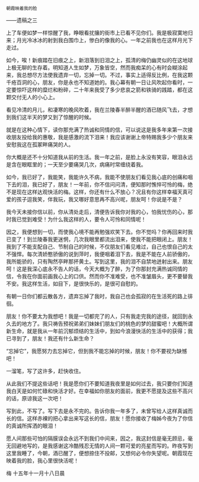     朝霞映着我的脸 

   ——遗稿之三

   上了车便如梦一样惊醒了我，睁眼看扰攘的街市上已看不见你们。我是极寂寞地归来；月光冷冰冰的射到我白围巾上，惨白的像我的心。一年之前我也在这样月光下走过。

   如今，唉！新痕踏在旧痕之上，新泪落到旧泪之上，孤清的梅仍幽灵似的在这地球上极无聊的生存着。明知道人生如梦，万象皆空，然而我痴呆的心有时会糊涂起来，我总想尽方法使我遗弃一切，忘掉一切。不过，事实上适得反比例，在我这颗千疮百洞的心，朋友，你是永也不知道她的。我心幕有朝一日让风吹起你看时，一定要惊吓这样的糜烂和粉碎，二十年来我受了多少悲哀之箭和铁骑的践踏，都在这颗交付无人的小心上。

   看见冷清的月儿，和凄寒的晚风吹着，我在兰陵春半醉半醒的酒已随风飞去，才想到我们这半天的梦又到了惊醒的时候。

   就是在这种心情下，读你那充满了热诚和同情的信，可以说这是我多年来第一次接收朋友投给我的惠敬，我是感激的流下泪来！我应该谢谢上帝特赐我多少个朋友来安慰我这在孤冢畔痛哭的人。

   你大概是还不十分知道我从前的生活。我一年之前，是脸上永没有笑容，眼泪永远是含在眼眶里的；一天至少要痛哭几次，病痛时常缠绕着我。

   如今，我已好了，我能笑，我能许久不病，我能不使朋友们看见我心底的创痛和咽下去的泪，我已好了，朋友！一年前，你不信问问清，便知那时憔悴可怜的梅，绝不是现在这样达观快活的梅。这样，你还有什么不放心？况且有你这样幸福天真可爱的孩子逗我笑，伴我玩，我又哪好意思再不高兴呢，朋友呵！你说是不是？

   我今天未接你信以前，你从清处走后，清便告诉我你对我的心，怕我忧伤的心，那时我已觉到难受！为什么我这样的人，要令人可怜和同情呢！

   因之，我便想到一切，而使我心境不能再勉强欢笑下去。你不觉吗？你再回来时我已变了！到兰陵春我更迷惘，几次我眼里都流出泪来，使我不能把眼闭上。朋友！我到了不能支配自己、节制自己的时候，不仅朋友们看见难过，自己也恨自己的太不强悍。每次清娇憨骄傲的说到萍时，我便咽着泪下去，我是不能在人前骄傲的，我所能骄的，只有陶然亭畔那抔黄土。写到这里，我的泪不自禁地迸射出来。朋友呵！这是我深心底永不告人的话，今天大概为了醉，为了你那封充满热诚同情的信，令我在你面前画我心上的口供。然而你不准难受，也不准皱眉头，更不要替我不安。我这样生活，如目下，是很快乐的，是很可自慰的。

   有朝一日你们都云散各方，遗弃忘掉了我时，我自己也会孤寂的在生活死的路上徘徊。

   朋友！你不要太为我想吧！我是一切都完了的人，只有我走完我的途径，就回到永久去的地方了。我只祷告预祝弟弟们妹妹们朋友们的桃色的梦的甜蜜吧！大概所谓新生命，就是我从一年前沉郁烦结的生活中，到如今浪漫快活的生活中的获得；我已寻到了，朋友！我还有什么新生命？

   “忘掉它”，我愿努力去忘掉它，但到我不能忘掉的时候，朋友！你不要视为缺憾吧！

   一溜笔，写了这许多，赶快收住。

   从此我们不提这些话吧！我是愿你们不要知道我夜里是如何过去，我只要你们知道我白天是如何忙碌和快活才好。在幸福如你朋友的面前，我更不愿提及这些不高兴的话，原谅我这一次吧！

   写到此，不写了。写下去是永不完的。告诉你我一年多了，未曾写给人这样真诚而长的信。这样赤裸的把心拿出来写这长的信，朋友！愿你接收了梅姊今夜为了你信的真诚所挥洒的眼泪！

   愿人间那些可怕的隔膜误会永远不到我们中间来，因之，我这封信是毫无顾忌，毫无回避地写的，是我感谢这冷酷残忍无情的人间一颗可爱的亮星而写的。昨夜写到这里我睡了，今朝，酒已醒了，便想捺住不投邮，又想何必令你失望呢。朝霞现在映着我的脸，我心里很快活呢！

   梅 十五年十一月十八日晨


